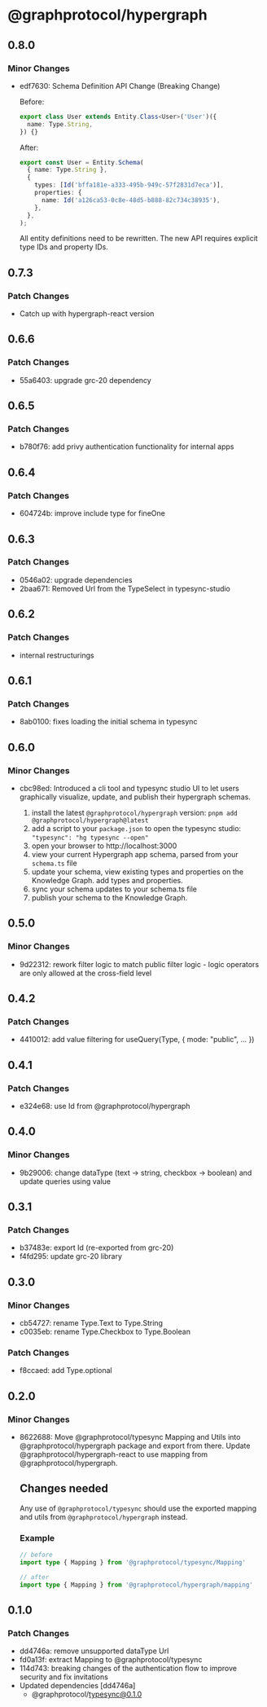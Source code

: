 # @graphprotocol/hypergraph

## 0.8.0
### Minor Changes

- edf7630: Schema Definition API Change (Breaking Change)
  
  Before:
  ```ts
  export class User extends Entity.Class<User>('User')({
    name: Type.String,
  }) {}
  ```
  
  After:
  ```ts
  export const User = Entity.Schema(
    { name: Type.String },
    {
      types: [Id('bffa181e-a333-495b-949c-57f2831d7eca')],
      properties: {
        name: Id('a126ca53-0c8e-48d5-b888-82c734c38935'),
      },
    },
  );
  ```
  
  All entity definitions need to be rewritten. The new API requires explicit type IDs and property IDs.

## 0.7.3
### Patch Changes

- Catch up with hypergraph-react version

## 0.6.6
### Patch Changes

- 55a6403: upgrade grc-20 dependency

## 0.6.5
### Patch Changes

- b780f76: add privy authentication functionality for internal apps

## 0.6.4
### Patch Changes

- 604724b: improve include type for fineOne

## 0.6.3
### Patch Changes

- 0546a02: upgrade dependencies
- 2baa671: Removed Url from the TypeSelect in typesync-studio

## 0.6.2
### Patch Changes

- internal restructurings

## 0.6.1
### Patch Changes

- 8ab0100: fixes loading the initial schema in typesync

## 0.6.0
### Minor Changes

- cbc98ed: Introduced a cli tool and typesync studio UI to let users graphically visualize, update, and publish their hypergraph schemas.
  
  1. install the latest `@graphprotocol/hypergraph` version: `pnpm add @graphprotocol/hypergraph@latest`
  2. add a script to your `package.json` to open the typesync studio: `"typesync": "hg typesync --open"`
  3. open your browser to http://localhost:3000
  4. view your current Hypergraph app schema, parsed from your `schema.ts` file
  5. update your schema, view existing types and properties on the Knowledge Graph. add types and properties.
  6. sync your schema updates to your schema.ts file
  7. publish your schema to the Knowledge Graph.

## 0.5.0
### Minor Changes

- 9d22312: rework filter logic to match public filter logic - logic operators are only allowed at the cross-field level

## 0.4.2
### Patch Changes

- 4410012: add value filtering for useQuery(Type, { mode: "public", … })

## 0.4.1
### Patch Changes

- e324e68: use Id from @graphprotocol/hypergraph

## 0.4.0
### Minor Changes

- 9b29006: change dataType (text -> string, checkbox -> boolean) and update queries using value

## 0.3.1
### Patch Changes

- b37483e: export Id (re-exported from grc-20)
- f4fd295: update grc-20 library

## 0.3.0
### Minor Changes

- cb54727: rename Type.Text to Type.String
- c0035eb: rename Type.Checkbox to Type.Boolean

### Patch Changes

- f8ccaed: add Type.optional

## 0.2.0
### Minor Changes

- 8622688: Move @graphprotocol/typesync Mapping and Utils into @graphprotocol/hypergraph package and export from there. Update @graphprotocol/hypergraph-react to use mapping from @graphprotocol/hypergraph.
  
  
  ## Changes needed
  
  Any use of `@graphprotocol/typesync` should use the exported mapping and utils from `@graphprotocol/hypergraph` instead.
  
  ### Example
  
  ```ts
  // before
  import type { Mapping } from '@graphprotocol/typesync/Mapping'
  
  // after
  import type { Mapping } from '@graphprotocol/hypergraph/mapping'
  ```

## 0.1.0
### Patch Changes

- dd4746a: remove unsupported dataType Url
- fd0a13f: extract Mapping to @graphprotocol/typesync
- 114d743: breaking changes of the authentication flow to improve security and fix invitations
- Updated dependencies [dd4746a]
  - @graphprotocol/typesync@0.1.0
